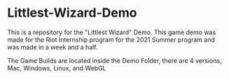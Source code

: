 # Littlest-Wizard-Demo
This is a repository for the "Littlest Wizard" Demo. This game demo was made for the Riot Internship program for the 2021 Summer program and was made in a week and a half.

The Game Builds are located inside the Demo Folder, there are 4 versions, Mac, Windows, Linux, and WebGL
